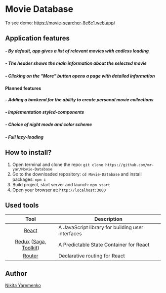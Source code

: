 # Movie Database

To see demo: https://movie-searcher-8e6c1.web.app/

## Application features

##### - By default, app gives a list of relevant movies with endless loading

##### - The header shows the main information about the selected movie

##### - Clicking on the "More" button opens a page with detailed information

#### Planned features

##### - Adding a backend for the ability to create personal movie collections

##### - Implementation styled-components

##### - Choice of night mode and color scheme

##### - Full lazy-loading

## How to install?

1. Open terminal and clone the repo: `git clone https://github.com/mr-yar/Movie-Database`
2. Go to the downloaded repository: `cd Movie-Database` and install
   packages: `npm i`
3. Build project, start server and launch: `npm start`
4. Open your browser at: `http://localhost:3000`

## Used tools

|                                                     Tool                                                      | Description                                       |
| :-----------------------------------------------------------------------------------------------------------: | ------------------------------------------------- |
|                                         [React](https://reactjs.org/)                                         | A JavaScript library for building user interfaces |
| [Redux](https://redux.js.org/) ([Saga](https://redux-saga.js.org/), [Toolkit](https://redux-toolkit.js.org/)) | A Predictable State Container for React           |
|                                      [Router](https://reactrouter.com/)                                       | Declarative routing for React                     |

## Author

[Nikita Yaremenko](https://github.com/mr-yar)
